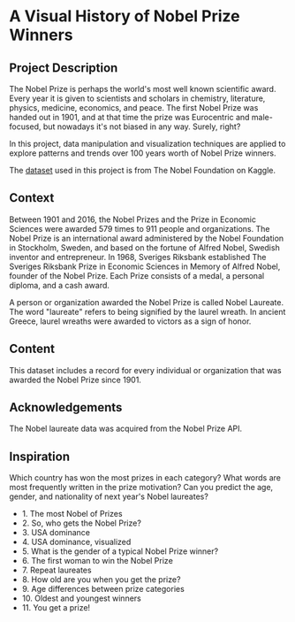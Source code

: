 # A Visual History of Nobel Prize Winners
<div>

## Project Description

<div>

The Nobel Prize is perhaps the world's most well known scientific award. Every year it is given to scientists and scholars in chemistry, literature, physics, medicine, economics, and peace. The first Nobel Prize was handed out in 1901, and at that time the prize was Eurocentric and male-focused, but nowadays it's not biased in any way. Surely, right?

In this project, data manipulation and visualization techniques are applied to explore patterns and trends over 100 years worth of Nobel Prize winners.

The [dataset](https://www.kaggle.com/nobelfoundation/nobel-laureates) used in this project is from The Nobel Foundation on Kaggle.
</div>
</div>

<div>

## Context

Between 1901 and 2016, the Nobel Prizes and the Prize in Economic Sciences were awarded 579 times to 911 people and organizations. The Nobel Prize is an international award administered by the Nobel Foundation in Stockholm, Sweden, and based on the fortune of Alfred Nobel, Swedish inventor and entrepreneur. In 1968, Sveriges Riksbank established The Sveriges Riksbank Prize in Economic Sciences in Memory of Alfred Nobel, founder of the Nobel Prize. Each Prize consists of a medal, a personal diploma, and a cash award.

A person or organization awarded the Nobel Prize is called Nobel Laureate. The word "laureate" refers to being signified by the laurel wreath. In ancient Greece, laurel wreaths were awarded to victors as a sign of honor.

## Content

This dataset includes a record for every individual or organization that was awarded the Nobel Prize since 1901.

## Acknowledgements

The Nobel laureate data was acquired from the Nobel Prize API.

## Inspiration

Which country has won the most prizes in each category? What words are most frequently written in the prize motivation? Can you predict the age, gender, and nationality of next year's Nobel laureates?

</div>

</div>

*   <span>1\. The most Nobel of Prizes</span>
*   <span>2\. So, who gets the Nobel Prize?</span>
*   <span>3\. USA dominance</span>
*   <span>4\. USA dominance, visualized</span>
*   <span>5\. What is the gender of a typical Nobel Prize winner?</span>
*   <span>6\. The first woman to win the Nobel Prize</span>
*   <span>7\. Repeat laureates</span>
*   <span>8\. How old are you when you get the prize?</span>
*   <span>9\. Age differences between prize categories</span>
*   <span>10\. Oldest and youngest winners</span>
*   <span>11\. You get a prize!</span>

</div>

